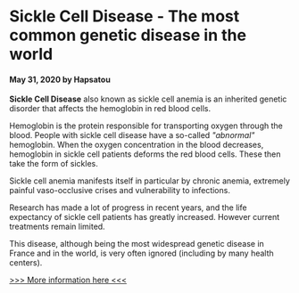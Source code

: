 # Sickle Cell Disease - The most common genetic disease in the world

#### May 31, 2020 by Hapsatou

**Sickle Cell Disease** also known as sickle cell anemia is an inherited genetic disorder that affects the hemoglobin in red blood cells.

Hemoglobin is the protein responsible for transporting oxygen through the blood. People with sickle cell disease have a so-called _"abnormal"_ hemoglobin. When the oxygen concentration in the blood decreases, hemoglobin in sickle cell patients deforms the red blood cells. These then take the form of sickles.

Sickle cell anemia manifests itself in particular by chronic anemia, extremely painful vaso-occlusive crises and vulnerability to infections.

Research has made a lot of progress in recent years, and the life expectancy of sickle cell patients has greatly increased. However current treatments remain limited.

This disease, although being the most widespread genetic disease in France and in the world, is very often ignored (including by many health centers).

[\>\>\> More information here \<\<\<](https://www.hopkinsmedicine.org/health/conditions-and-diseases/sickle-cell-disease)
